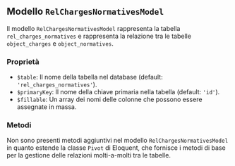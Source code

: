 ## Modello `RelChargesNormativesModel`

Il modello `RelChargesNormativesModel` rappresenta la tabella `rel_charges_normatives` e rappresenta la relazione tra le tabelle `object_charges` e `object_normatives`.

### Proprietà

* `$table`: Il nome della tabella nel database (default: `'rel_charges_normatives'`).
* `$primaryKey`: Il nome della chiave primaria nella tabella (default: `'id'`).
* `$fillable`: Un array dei nomi delle colonne che possono essere assegnate in massa.

### Metodi

Non sono presenti metodi aggiuntivi nel modello `RelChargesNormativesModel` in quanto estende la classe `Pivot` di Eloquent, che fornisce i metodi di base per la gestione delle relazioni molti-a-molti tra le tabelle.
